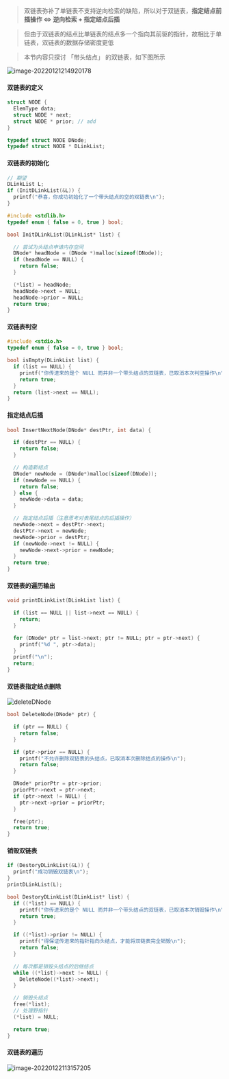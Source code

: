 > 双链表弥补了单链表不支持逆向检索的缺陷，所以对于双链表，**指定结点前插操作 <=> 逆向检索 + 指定结点后插**

> 但由于双链表的结点比单链表的结点多一个指向其前驱的指针，故相比于单链表，双链表的数据存储密度更低

> 本节内容只探讨 「带头结点」 的双链表，如下图所示

![image-20220121214920178](https://aliyun-oss-lpj.oss-cn-qingdao.aliyuncs.com/images/by-picgo/image-20220121214920178.png)

#### 双链表的定义

```c
struct NODE {
  ElemType data;
  struct NODE * next;
  struct NODE * prior; // add
}

typedef struct NODE DNode;
typedef struct NODE * DLinkList;
```

#### 双链表的初始化

```c
// 期望
DLinkList L;
if (InitDLinkList(&L)) {
  printf("恭喜，你成功初始化了一个带头结点的空的双链表\n");
}
```

```c
#include <stdlib.h>
typedef enum { false = 0, true } bool;

bool InitDLinkList(DLinkList* list) {

  // 尝试为头结点申请内存空间
  DNode* headNode = (DNode *)malloc(sizeof(DNode));
  if (headNode == NULL) {
    return false;
  }

  (*list) = headNode;
  headNode->next = NULL;
  headNode->prior = NULL;
  return true;
}
```

#### 双链表判空

```c
#include <stdio.h>
typedef enum { false = 0, true } bool;

bool isEmpty(DLinkList list) {
  if (list == NULL) {
    printf("你传进来的是个 NULL 而并非一个带头结点的双链表，已取消本次判空操作\n");
    return true;
  }
  return (list->next == NULL);
}
```

#### 指定结点后插

```c
bool InsertNextNode(DNode* destPtr, int data) {

  if (destPtr == NULL) {
    return false;
  }

  // 构造新结点
  DNode* newNode = (DNode*)malloc(sizeof(DNode));
  if (newNode == NULL) {
    return false;
  } else {
    newNode->data = data;
  }

  // 指定结点后插（注意思考对表尾结点的后插操作）
  newNode->next = destPtr->next;
  destPtr->next = newNode;
  newNode->prior = destPtr;
  if (newNode->next != NULL) {
    newNode->next->prior = newNode;
  }
  return true;
}
```

#### 双链表的遍历输出

```c
void printDLinkList(DLinkList list) {

  if (list == NULL || list->next == NULL) {
    return;
  }

  for (DNode* ptr = list->next; ptr != NULL; ptr = ptr->next) {
    printf("%d ", ptr->data);
  }
  printf("\n");
  return;
}
```

#### 双链表指定结点删除

![deleteDNode](https://aliyun-oss-lpj.oss-cn-qingdao.aliyuncs.com/images/mass/deleteDNode.png)

```c
bool DeleteNode(DNode* ptr) {

  if (ptr == NULL) {
    return false;
  }

  if (ptr->prior == NULL) {
    printf("不允许删除双链表的头结点，已取消本次删除结点的操作\n");
    return false;
  }

  DNode* priorPtr = ptr->prior;
  priorPtr->next = ptr->next;
  if (ptr->next != NULL) {
    ptr->next->prior = priorPtr;
  }

  free(ptr);
  return true;
}
```

#### 销毁双链表

```c
if (DestoryDLinkList(&L)) {
  printf("成功销毁双链表\n");
}
printDLinkList(L);
```

```c
bool DestoryDLinkList(DLinkList* list) {
  if ((*list) == NULL) {
    printf("你传进来的是个 NULL 而并非一个带头结点的双链表，已取消本次销毁操作\n");
    return true;
  }

  if ((*list)->prior != NULL) {
    printf("得保证传进来的指针指向头结点，才能将双链表完全销毁\n");
    return false;
  }

  // 每次都是销毁头结点的后继结点
  while ((*list)->next != NULL) {
    DeleteNode((*list)->next);
  }

  // 销毁头结点
  free(*list);
  // 处理野指针
  (*list) = NULL;

  return true;
}
```

#### 双链表的遍历

![image-20220122113157205](https://aliyun-oss-lpj.oss-cn-qingdao.aliyuncs.com/images/by-picgo/image-20220122113157205.png)
